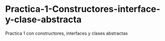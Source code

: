 # Practica-1-Constructores-interface-y-clase-abstracta
Practica 1 con constructores, interfaces y clases abstractas
